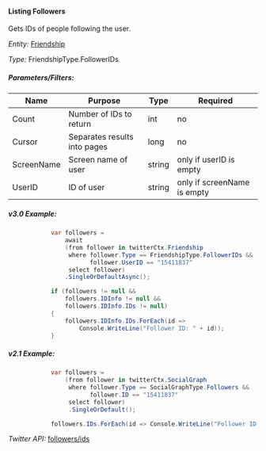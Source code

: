 #### Listing Followers

Gets IDs of people following the user.

*Entity:* [Friendship](../LINQ-to-Twitter-Entities/Friendship-Entity.md)

*Type:* FriendshipType.FollowerIDs

##### Parameters/Filters:

| Name | Purpose | Type | Required |
|------|---------|------|----------|
| Count | Number of IDs to return | int | no |
| Cursor | Separates results into pages | long | no |
| ScreenName | Screen name of user | string | only if userID is empty |
| UserID | ID of user | string | only if screenName is empty |

##### v3.0 Example:
```c#
            var followers =
                await
                (from follower in twitterCtx.Friendship
                 where follower.Type == FriendshipType.FollowerIDs &&
                       follower.UserID == "15411837"
                 select follower)
                .SingleOrDefaultAsync();

            if (followers != null && 
                followers.IDInfo != null && 
                followers.IDInfo.IDs != null)
            {
                followers.IDInfo.IDs.ForEach(id =>
                    Console.WriteLine("Follower ID: " + id)); 
            }
```

##### v2.1 Example:
```c#
            var followers =
                (from follower in twitterCtx.SocialGraph
                 where follower.Type == SocialGraphType.Followers &&
                       follower.ID == "15411837"
                 select follower)
                 .SingleOrDefault();

            followers.IDs.ForEach(id => Console.WriteLine("Follower ID: " + id));
```

*Twitter API:* [followers/ids](https://developer.twitter.com/en/docs/accounts-and-users/follow-search-get-users/api-reference/get-followers-ids)